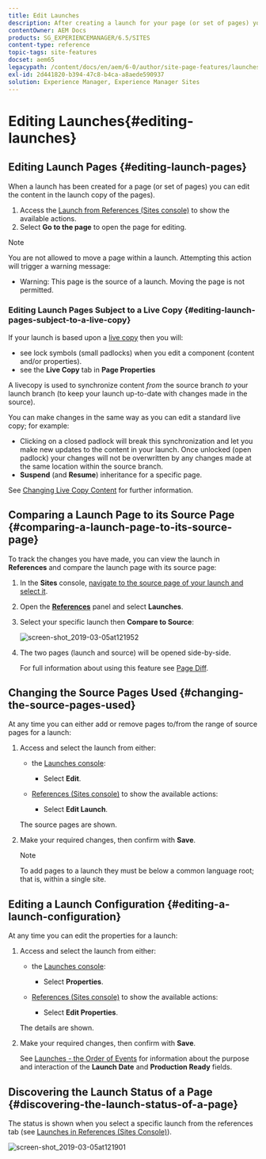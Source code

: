 ```yaml
---
title: Edit Launches
description: After creating a launch for your page (or set of pages) you can edit the content in the launch copy of the pages. 
contentOwner: AEM Docs
products: SG_EXPERIENCEMANAGER/6.5/SITES
content-type: reference
topic-tags: site-features
docset: aem65
legacypath: /content/docs/en/aem/6-0/author/site-page-features/launches
exl-id: 2d441820-b394-47c8-b4ca-a8aede590937
solution: Experience Manager, Experience Manager Sites
---
```

# Editing Launches{#editing-launches}

## Editing Launch Pages {#editing-launch-pages}

When a launch has been created for a page (or set of pages) you can edit the content in the launch copy of the pages).

1. Access the [Launch from References (Sites console)](/help/sites-authoring/launches.md#launches-in-references-sites-console) to show the available actions.
1. Select **Go to the page** to open the page for editing.

>[!NOTE]
>
>You are not allowed to move a page within a launch. Attempting this action will trigger a warning message:
>
>* Warning: This page is the source of a launch. Moving the page is not permitted.

### Editing Launch Pages Subject to a Live Copy {#editing-launch-pages-subject-to-a-live-copy}

If your launch is based upon a [live copy](/help/sites-administering/msm.md) then you will:

* see lock symbols (small padlocks) when you edit a component (content and/or properties).
* see the **Live Copy** tab in **Page Properties**

A livecopy is used to synchronize content *from* the source branch *to* your launch branch (to keep your launch up-to-date with changes made in the source).

You can make changes in the same way as you can edit a standard live copy; for example:

* Clicking on a closed padlock will break this synchronization and let you make new updates to the content in your launch. Once unlocked (open padlock) your changes will not be overwritten by any changes made at the same location within the source branch.
* **Suspend** (and **Resume**) inheritance for a specific page.

See [Changing Live Copy Content](/help/sites-administering/msm-livecopy.md#changing-live-copy-content) for further information.

## Comparing a Launch Page to its Source Page {#comparing-a-launch-page-to-its-source-page}

To track the changes you have made, you can view the launch in **References** and compare the launch page with its source page:

1. In the **Sites** console, [navigate to the source page of your launch and select it](/help/sites-authoring/basic-handling.md#viewingandselectingyourresources).
1. Open the **[References](/help/sites-authoring/basic-handling.md#references)** panel and select **Launches**.
1. Select your specific launch then **Compare to Source**:

   ![screen-shot_2019-03-05at121952](assets/screen-shot_2019-03-05at121952.png)

1. The two pages (launch and source) will be opened side-by-side.

   For full information about using this feature see [Page Diff](/help/sites-authoring/page-diff.md).

## Changing the Source Pages Used {#changing-the-source-pages-used}

At any time you can either add or remove pages to/from the range of source pages for a launch:

1. Access and select the launch from either:

    * the [Launches console](/help/sites-authoring/launches.md#the-launches-console):

        * Select **Edit**.

    * [References (Sites console)](/help/sites-authoring/launches.md#launches-in-references-sites-console) to show the available actions:

        * Select **Edit Launch**.

   The source pages are shown.

1. Make your required changes, then confirm with **Save**.

   >[!NOTE]
   >
   >To add pages to a launch they must be below a common language root; that is, within a single site.

## Editing a Launch Configuration {#editing-a-launch-configuration}

At any time you can edit the properties for a launch:

1. Access and select the launch from either:

    * the [Launches console](/help/sites-authoring/launches.md#the-launches-console):

        * Select **Properties**.

    * [References (Sites console)](/help/sites-authoring/launches.md#launches-in-references-sites-console) to show the available actions:

        * Select **Edit Properties**.

   The details are shown.

1. Make your required changes, then confirm with **Save**.

   See [Launches - the Order of Events](/help/sites-authoring/launches.md#launches-the-order-of-events) for information about the purpose and interaction of the **Launch Date** and **Production Ready** fields.

## Discovering the Launch Status of a Page {#discovering-the-launch-status-of-a-page}

The status is shown when you select a specific launch from the references tab (see [Launches in References (Sites Console)](/help/sites-authoring/launches.md#launches-in-references-sites-console)).

![screen-shot_2019-03-05at121901](assets/screen-shot_2019-03-05at121901.png)
